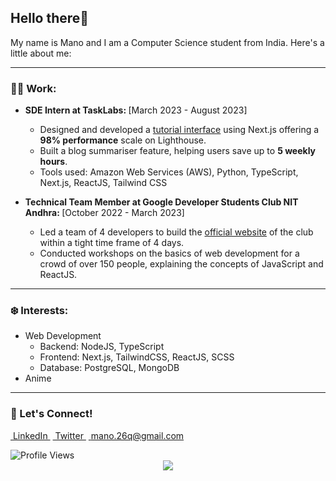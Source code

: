 ## Hello there👋

My name is Mano and I am a Computer Science student from India. Here's a little about me:

---

### 👨‍💻 Work:

- <strong>SDE Intern at TaskLabs: </strong> [March 2023 - August 2023]
  - Designed and developed a <a href="https://quicktask.app/" target="_blank">tutorial interface</a> using Next.js offering a <strong>98% performance</strong> scale on Lighthouse.
  - Built a blog summariser feature, helping users save up to <strong>5 weekly hours</strong>.
  - Tools used: Amazon Web Services (AWS), Python, TypeScript, Next.js, ReactJS, Tailwind CSS

- <strong>Technical Team Member at Google Developer Students Club NIT Andhra: </strong>[October 2022 - March 2023]
  - Led a team of 4 developers to build the <a href="https://gdsc-nitandhra.vercel.app/" target="_blank">official website</a> of the club within a tight time frame of 4 days.
  - Conducted workshops on the basics of web development for a crowd of over 150 people, explaining the concepts of JavaScript and ReactJS.
    
---

### ❄️ Interests: 

- Web Development
  - Backend: NodeJS, TypeScript
  - Frontend: Next.js, TailwindCSS, ReactJS, SCSS
  - Database: PostgreSQL, MongoDB
- Anime

---

### 📧 Let's Connect!

<a href="https://www.linkedin.com/in/wmano/" rel=noreferrer target="_blank">&nbsp;LinkedIn&nbsp;</a>
<a href="https://twitter.com/mano__08" rel=noreferrer target="_blank">&nbsp;Twitter&nbsp;</a>
<a href="mailto:mano.26q@gmail.com" rel=noreferrer target="_blank">&nbsp;mano.26q@gmail.com&nbsp;</a>


<!-- <a href="https://www.buymeacoffee.com/mano26" rel=noreferrer target="_blank">buy me a coffee</a> -->

<img alt="Profile Views" src="https://komarev.com/ghpvc/?username=Mano-08&color=brightgreen&label=Profile+Views" />
<div align="center">
  <a href="https://holopin.io/mano26"><img src="https://holopin.me/@mano26" /></a>
</div>
